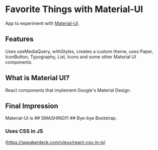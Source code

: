 # Favorite Things with Material-UI

App to experiment with [Material-UI](https://github.com/mui-org/material-ui).

## Features
Uses useMediaQuery, withStyles, creates a custom theme, uses Paper, IconButton, Typography, List, Icons and some other Material UI components.

## What is Material UI?
React components that implement Google's Material Design.

## Final Impression
Material-UI is ## SMASHING!!! ## Bye-bye Bootstrap.

### Uses CSS in JS
(https://speakerdeck.com/vjeux/react-css-in-js)
